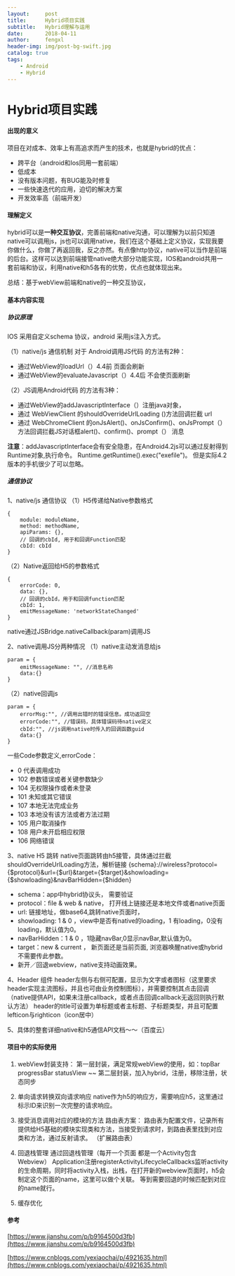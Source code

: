 ```yaml
---
layout:     post
title:      Hybrid项目实践
subtitle:   Hybrid理解与运用
date:       2018-04-11
author:     fengxl
header-img: img/post-bg-swift.jpg
catalog: true
tags:
    - Android
    - Hybrid
---
```


# Hybrid项目实践

#### 出现的意义
项目在对成本、效率上有高追求而产生的技术，也就是hybrid的优点：

- 跨平台（android和Ios同用一套前端）
- 低成本
- 没有版本问题，有BUG能及时修复
- 一些快速迭代的应用，迫切的解决方案
- 开发效率高（前端开发）


#### 理解定义
hybrid可以是**一种交互协议**，完善前端和native沟通，可以理解为以前只知道native可以调用js，js也可以调用native，我们在这个基础上定义协议，实现我要你做什么，你做了再返回我，反之亦然。有点像http协议，native可以当作是前端的后台。这样可以达到前端接管native绝大部分功能实现，IOS和android共用一套前端和协议，利用native和h5各有的优势，优点也就体现出来。

总结：基于webView前端和native的一种交互协议，

#### 基本内容实现
##### 协议原理
IOS 采用自定义schema 协议，android 采用js注入方式。

（1）native/js 通信机制
对于 Android调用JS代码 的方法有2种：

- 通过WebView的loadUrl（）4.4前  页面会刷新
- 通过WebView的evaluateJavascript（）4.4后 不会使页面刷新

（2）JS调用Android代码 的方法有3种：

- 通过WebView的addJavascriptInterface（）注册java对象，
- 通过 WebViewClient 的shouldOverrideUrlLoading ()方法回调拦截 url
- 通过 WebChromeClient 的onJsAlert()、onJsConfirm()、onJsPrompt（）方法回调拦截JS对话框alert()、confirm()、prompt（） 消息

**注意**：addJavascriptInterface会有安全隐患，在Android4.2js可以通过反射得到Runtime对象,执行命令。 Runtime.getRuntime().exec("exefile")。  但是实际4.2版本的手机很少了可以忽略。

##### 通信协议
1、native/js 通信协议
（1）H5传递给Native参数格式

```
{
    module: moduleName,
    method: methodName,
    apiParams: {},
    // 回调的cbId, 用于和回调Function匹配
    cbId: cbId 
}
```
（2）Native返回给H5的参数格式

```
{
    errorCode: 0,
    data: {},
    // 回调的cbId，用于和回调function匹配
    cbId: 1, 
    emitMessageName: 'networkStateChanged'
}

```
native通过JSBridge.nativeCallback(param)调用JS

2、native调用JS分两种情况
（1）native主动发消息给js

```
param = {
    emitMessageName: "", //消息名称
    data:{}
}

```
（2）native回调js

```
param = {
    errorMsg:"", //调用出错时的错误信息。成功返回空
    errorCode:"", //错误码，具体错误码待native定义
    cbId:"", //js调用native时传入的回调函数guid
    data:{}
}

```
一些Code参数定义,errorCode： 

- 0 代表调用成功
- 102	参数错误或者关键参数缺少
- 104	无权限操作或者未登录
- 101	未知或其它错误
- 107	本地无法完成业务
- 103	本地没有该方法或者方法过期
- 105	用户取消操作
- 108	用户未开启相应权限
- 106	网络错误

3、native H5 跳转
native页面跳转由h5接管，具体通过拦截shouldOverrideUrlLoading方法，解析链接
{schema}://wireless?protocol={$protocol}&url={$url}&target={$target}&showloading={$showloading}&navBarHidden={$hidden}

- schema：app中hybrid协议头， 需要验证
- protocol：file & web & native， 打开线上链接还是本地文件或者native页面
- url: 链接地址，做base64,跳转native页面时，
- showloading: 1 & 0 ，view中是否有native的loading，1 有loading，0没有loading，默认值为0。
- navBarHidden：1 & 0 ，1隐藏navBar,0显示navBar,默认值为0。
- target：new & current ， 新页面还是当前页面, 浏览器唤醒native或hybrid不需要传此参数。
- 新开／回退webview，native支持动画效果。

4、Header 组件
header左侧与右侧可配置，显示为文字或者图标（这里要求header实现主流图标，并且也可由业务控制图标），并需要控制其点击回调（native提供API，如果未注册callback，或者点击回调callback无返回则执行默认方法）
header的title可设置为单标题或者主标题、子标题类型，并且可配置lefticon与righticon（icon居中）

5、具体的整套详细native和h5通信API文档～～（百度云）

#### 项目中的实际使用

1. webView封装支持：
第一层封装，满足常规webView的使用，如：topBar  progressBar  statusView  ~~
第二层封装，加入hybrid，注册，移除注册，状态同步

2. 单向请求转换双向请求响应
native作为h5的响应方，需要响应h5，这里通过标示ID来识别一次完整的请求响应。
3. 接受消息调用对应的模块的方法
路由表方案： 路由表为配置文件，记录所有提供给H5基础的模块实现类和方法，当接受到请求时，到路由表里找到对应类和方法，通过反射请求。 （扩展路由表）
4. 回退栈管理
通过回退栈管理（每开一个页面 都是一个Activity包含Webview）
Application注册registerActivityLifecycleCallbacks监听activity的生命周期，同时将activity入栈，出栈，在打开新的webview页面时，h5会制定这个页面的name，这里可以做个关联。  等到需要回退的时候匹配到对应的name就行。
5. 缓存优化


#### 参考
[https://www.jianshu.com/p/b9164500d3fb](https://www.jianshu.com/p/b9164500d3fb)

[https://www.cnblogs.com/yexiaochai/p/4921635.html](https://www.cnblogs.com/yexiaochai/p/4921635.html) 

